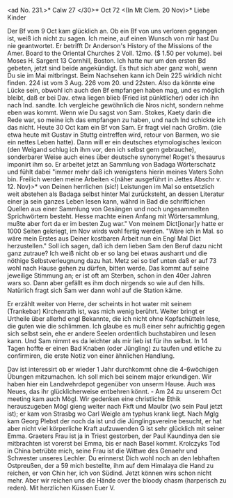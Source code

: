 <ad No. 231.>* Calw 27 </30>* Oct 72
 <(In Mt Clem. 20 Nov)>*
Liebe Kinder

Der Bf vom 9 Oct kam glücklich an. Ob ein Bf von uns verloren gegangen ist, weiß ich nicht zu sagen. Ich meine, auf einen Wunsch von mir hast Du nie geantwortet. Er betrifft Dr Anderson's History of the Missions of the Amer. Board to the Oriental Churches 2 Voll. 12mo. ($ 1.50 per volume). bei Moses H. Sargent 13 Cornhill, Boston. Ich hatte nur um den ersten Bd gebeten, jetzt sind beide angekündigt. Es thut sich aber ganz wohl, wenn Du sie im Mai mitbringst. Beim Nachsehen kann ich Dein 225 wirklich nicht finden. 224 ist vom 3 Aug. 226 vom 20. und 22sten. Also da könnte eine Lücke sein, obwohl ich auch den Bf empfangen haben mag, und es möglich bleibt, daß er bei Dav. etwa liegen blieb (Fried ist pünktlicher) oder ich ihn nach Ind. sandte. Ich vergleiche gewöhnlich die Nros nicht, sondern nehme eben was kommt. Wenn wie Du sagst von Sam. Stokes, Kaety darin die Rede war, so meine ich das empfangen zu haben, und nach Ind schickte ich das nicht. 
Heute 30 Oct kam ein Bf von Sam. Er fragt viel nach Großm. (die etwa heute mit Gustav in Stuttg eintreffen wird, retour von Barmen, wo sie ein nettes Leben hatte). Dann will er ein deutsches etymologisches lexicon (den Weigand schlug ich ihm vor, den ich selbst gern gebrauche), sonderbarer Weise auch eines über deutsche synonyme! Roget's thesaurus imponirt ihm so. Er arbeitet jetzt an Sammlung von Badaga Wörterschatz und fühlt dabei "immer mehr daß ich wenigstens hierin meines Vaters Sohn bin. Freilich werden meine Arbeiten <(näher ausgeführt in Jettes Abschr v. 12. Nov)>* von Deinen herrlichen (sic!) Leistungen im Mal so entsetzlich weit abstehen als Badaga selbst hinter Mal zurücksteht, an dessen Literatur einer ja sein ganzes Leben lesen kann, währd in Bad die schriftlichen Quellen aus einer Sammlung von Gesängen und noch ungesammelten Sprichwörtern besteht. Hesse machte einen Anfang mit Wörtersammlung, mußte aber fort da er im besten Zug war." Von meinem Dict[ionar]y hatte er 1000 Seiten gekriegt, im Nov wirds wohl fertig werden. "Wäre ich in Mal. so wäre mein Erstes aus Deiner kostbaren Arbeit nun ein Engl Mal Dict herzustellen." Soll ich sagen, daß ich dem lieben Sam den Beruf dazu nicht ganz zutraue? Ich weiß nicht ob er so lang bei etwas ausharrt und die nöthige Selbstverleugnung dazu hat. 
Metz sei so tief unten daß er auf 73 wohl nach Hause gehen zu dürfen, bitten werde. Das kommt auf seine jeweilige Stimmung an; er ist oft am Sterben, schon in den 40er Jahren wars so. Dann aber gefällt es ihm doch nirgends so wie auf den hills. Natürlich fragt sich Sam wer dann wohl auf die Station käme.

Er erzählt weiter von Herre, der scheints in hot water mit seinem (Trankebar) Kirchenrath ist, was mich wenig berührt. Weiter bringt er Urtheile über allerhd engl Bekannte, die ich nicht ohne Kopfschütteln lese, die guten wie die schlimmen. Ich glaube es muß einer sehr aufrichtig gegen sich selbst sein, ehe er andere Seelen ordentlich buchstabiren und lesen kann. Und Sam nimmt es da leichter als mir lieb ist für ihn selbst. In 14 Tagen hoffte er einen Bad Knaben (oder Jüngling) zu taufen und etliche zu confirmiren, die erste Notiz von einer ähnlichen Handlung.

Dav ist interessirt ob er wieder 1 Jahr durchkommt ohne die 4-6wöchigen Übungen mitzumachen. Ich soll mich bei seinem major erkundigen. Wir haben hier ein Landwehrdepot gegenüber von unserm Hause. Auch was Neues, das ihr glücklicherweise entbehren könnt. - Am 24 zu unserem Oct meeting kam auch Mögl. Wir gedenken eine christliche Ethik herauszugeben Mögl gieng weiter nach Fkft und Maulbr (wo sein Paul jetzt ist); er kam von Strasbg wo Carl Weigle am typhus krank liegt. Nach Mglg kam Georg Plebst der noch da ist und die Jünglingsvereine besucht, er hat aber nicht viel körperliche Kraft aufzuwenden G ist sehr glücklich mit seiner Emma. Graeters Frau ist ja in Triest gestorben, der Paul Kaundinya den sie mitbrachten ist vorerst bei Emma, bis er nach Basel kommt. Krolczyks Tod in China betrübte mich, seine Frau ist die Wittwe des Genaehr und Schwester unseres Lechler. Du erinnerst Dich wohl noch an den lebhaften Ostpreußen, der a 59 mich bestellte, ihm auf dem Himalaya die Hand zu reichen, er von Chin her, ich von Südind. Jetzt können wirs schon nicht mehr. Aber wir reichen uns die Hände over the bloody chasm (harperisch zu reden). Mit herzlichen Küssen
 Euer V.
